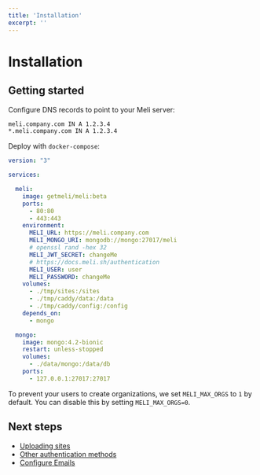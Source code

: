 ```yaml
---
title: 'Installation'
excerpt: ''
---
```


# Installation

## Getting started

Configure DNS records to point to your Meli server:

<div class="code-group">

```txt
meli.company.com IN A 1.2.3.4
*.meli.company.com IN A 1.2.3.4
```

</div>

Deploy with `docker-compose`:

<div class="code-group">

```yaml
version: "3"

services:

  meli:
    image: getmeli/meli:beta
    ports:
      - 80:80
      - 443:443
    environment:
      MELI_URL: https://meli.company.com
      MELI_MONGO_URI: mongodb://mongo:27017/meli
      # openssl rand -hex 32
      MELI_JWT_SECRET: changeMe
      # https://docs.meli.sh/authentication
      MELI_USER: user
      MELI_PASSWORD: changeMe
    volumes:
      - ./tmp/sites:/sites
      - ./tmp/caddy/data:/data
      - ./tmp/caddy/config:/config
    depends_on:
      - mongo

  mongo:
    image: mongo:4.2-bionic
    restart: unless-stopped
    volumes:
      - ./data/mongo:/data/db
    ports:
      - 127.0.0.1:27017:27017
```

</div>

<div class="blockquote" data-props='{ "mod": "info" }'>

To prevent your users to create organizations, we set `MELI_MAX_ORGS` to `1` by default. You can disable this by setting `MELI_MAX_ORGS=0`.

</div>

## Next steps

- [Uploading sites](/get-started/upload-a-site-to-meli)
- [Other authentication methods](/authentication)
- [Configure Emails](/configuration/emails)
